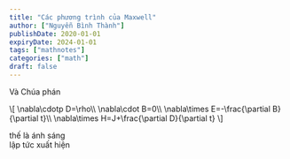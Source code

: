 ```yaml
---
title: "Các phương trình của Maxwell"
author: ["Nguyễn Bình Thành"]
publishDate: 2020-01-01
expiryDate: 2024-01-01
tags: ["mathnotes"]
categories: ["math"]
draft: false
---
```


Và Chúa phán

\\[ \nabla\cdotp D=\rho\\\\
\nabla\cdot B=0\\\\
\nabla\times E=-\frac{\partial B}{\partial t}\\\\
\nabla\times H=J+\frac{\partial D}{\partial t}
\\]

thế là ánh sáng<br />
lập tức xuất hiện
